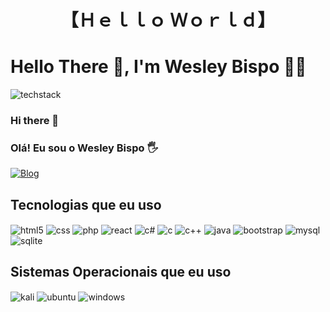 <!--Title -->
<h1 align="center">
  【Ｈｅｌｌｏ Ｗｏｒｌｄ】
</h1>


# Hello There 👋, I'm Wesley Bispo 🧑‍💻

<!-- Background -->

![techstack](https://user-images.githubusercontent.com/52347812/137624699-ce6bb7ee-eb84-46f1-ac69-c4b78b22db90.png)

<!-- Introduction -->


### Hi there 👋

### Olá! Eu sou o Wesley Bispo 🖐️
[![Blog](https://img.shields.io/badge/LinkedIn-0077B5?style=for-the-badge&logo=linkedin&logoColor=white)](https://www.linkedin.com/in/wesley-santos-56869a266/)




## Tecnologias que eu uso 

<div>
  <img  align="center" alt="html5" src="https://img.shields.io/badge/HTML5-E34F26?style=for-the-badge&logo=html5&logoColor=white">
  <img  align="center" alt="css" src="https://img.shields.io/badge/CSS3-1572B6?style=for-the-badge&logo=css3&logoColor=white">
  <img  align="center" alt="php" src="https://img.shields.io/badge/PHP-777BB4?style=for-the-badge&logo=php&logoColor=white">
  <img  align="center" alt="react" src="https://img.shields.io/badge/React-20232A?style=for-the-badge&logo=react&logoColor=61DAFB">
   <img  align="center" alt="c#" src="https://img.shields.io/badge/C%23-239120?style=for-the-badge&logo=c-sharp&logoColor=white">
    <img  align="center" alt="c" src="https://img.shields.io/badge/C-00599C?style=for-the-badge&logo=c&logoColor=white">
    <img  align="center" alt="c++" src="https://img.shields.io/badge/C%2B%2B-00599C?style=for-the-badge&logo=c%2B%2B&logoColor=white">
      <img  align="center" alt="java" src="https://img.shields.io/badge/Java-ED8B00?style=for-the-badge&logo=openjdk&logoColor=whit">
      <img  align="center" alt="bootstrap" src="https://img.shields.io/badge/Bootstrap-563D7C?style=for-the-badge&logo=bootstrap&logoColor=white">
       <img  align="center" alt="mysql" src="https://img.shields.io/badge/MySQL-00000F?style=for-the-badge&logo=mysql&logoColor=white">
       <img  align="center" alt="sqlite" src="https://img.shields.io/badge/SQLite-07405E?style=for-the-badge&logo=sqlite&logoColor=white">
      
  
</div>



## Sistemas Operacionais que eu uso

<div>
  <img  align="center" alt="kali" src="https://img.shields.io/badge/Kali_Linux-557C94?style=for-the-badge&logo=kali-linux&logoColor=white">
       <img  align="center" alt="ubuntu" src="https://img.shields.io/badge/Ubuntu-E95420?style=for-the-badge&logo=ubuntu&logoColor=white">
   <img  align="center" alt="windows" src="https://img.shields.io/badge/Windows-0078D6?style=for-the-badge&logo=windows&logoColor=white">
</div>


